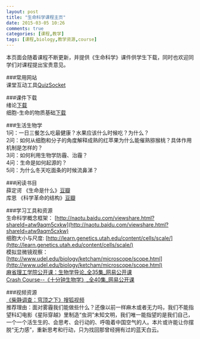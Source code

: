 ```yaml
---
layout: post
title: "生命科学课程主页"
date: 2015-03-05 10:26
comments: true
categories: [课程,教学]
tags: [课程,biology,教学资源,course]
---
```

本页面会随着课程不断更新，并提供《生命科学》课件供学生下载，同时也欢迎同学们对课程提出宝贵意见。  

###常用网站  
课堂互动工具[QuizSocket](http://www.quizsocket.com/)  


###课件下载  
绪论[下载](http://pan.baidu.com/share/link?shareid=182369932&uk=3778403605)  
细胞-生命的物质基础[下载](http://pan.baidu.com/s/1dDo242P)  

###生活生物学  
1问：一日三餐怎么吃最健康？水果应该什么时候吃？为什么？  
2问：如何从细胞和分子的角度解释成熟的红苹果为什么能催熟猕猴桃？具体作用机制是怎样的？  
3问：如何利用生物学防霾、治霾？  
4问：生命是如何起源的？  
5问：为什么冬天吃面条的时候流鼻涕？  

###闲读书目   
薛定谔 《生命是什么》[豆瓣](http://book.douban.com/subject/1317485/)  
库恩 《科学革命的结构》[豆瓣](http://book.douban.com/subject/1123740/)  


###学习工具和资源  
生命科学概念框架：
[http://naotu.baidu.com/viewshare.html?shareId=atw9aqm5cxkw](http://naotu.baidu.com/viewshare.html?shareId=atw9aqm5cxkw)  
细胞大小与尺度:
[http://learn.genetics.utah.edu/content/cells/scale/](http://learn.genetics.utah.edu/content/cells/scale/)  
模拟显微镜观察：[http://www.udel.edu/biology/ketcham/microscope/scope.html](http://www.udel.edu/biology/ketcham/microscope/scope.html)  
[麻省理工学院公开课：生物学导论_全35集_网易公开课](http://v.163.com/special/opencourse/introductionbiology.html)  
[Crash Course--《十分钟生物学》_全40集_网易公开课](http://v.163.com/special/opencourse/crashcoursebiology.html)  

###视频资源  
[《柴静调查：穹顶之下》搜狐视频](http://tv.sohu.com/20150228/n409226916.shtml)  
推荐理由：面对雾霾我们能做些什么？还像以前一样麻木或者无力吗，我们不能指望科幻电影《星际穿越》里制造“虫洞”未知文明，我们唯一能指望的是我们自己，一个一个活生生的、会思考、会行动的、呼吸着中国空气的人。本片或许能让你摆脱“无力感”，重新思考和行动，只为找回那曾经拥有过的蓝天白云。  

